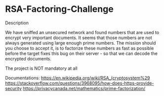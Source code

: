 # RSA-Factoring-Challenge

Description

We have sniffed an unsecured network and found numbers that are used to encrypt very important documents. It seems that those numbers are not always generated using large enough prime numbers. The mission should you choose to accept it, is to factorize these numbers as fast as possible before the target fixes this bug on their server - so that we can decode the encrypted documents.

The project is NOT mandatory at all

Documentations:
  https://en.wikipedia.org/wiki/RSA_(cryptosystem%29
  https://stackoverflow.com/questions/3968095/how-does-https-provide-security
  https://privacycanada.net/mathematics/prime-factorization/
